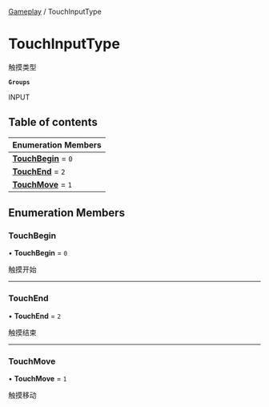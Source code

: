 [Gameplay](../modules/Gameplay.Gameplay.md) / TouchInputType

# TouchInputType <Badge type="tip" text="Enumeration" /> <Score text="TouchInputType" />

触摸类型

**`Groups`**

INPUT

## Table of contents

| Enumeration Members |
| :-----|
| **[TouchBegin](Gameplay.TouchInputType.md#touchbegin)** = ``0`` <br> |
| **[TouchEnd](Gameplay.TouchInputType.md#touchend)** = ``2`` <br> |
| **[TouchMove](Gameplay.TouchInputType.md#touchmove)** = ``1`` <br> |

## Enumeration Members

### TouchBegin <Score text="TouchBegin" /> 

• **TouchBegin** = ``0``

触摸开始

___

### TouchEnd <Score text="TouchEnd" /> 

• **TouchEnd** = ``2``

触摸结束

___

### TouchMove <Score text="TouchMove" /> 

• **TouchMove** = ``1``

触摸移动
